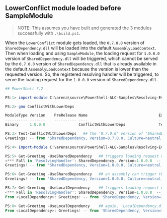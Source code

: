 ## LowerConflict module loaded before SampleModule

> NOTE: This assumes you have built and generated the 3 modules successfully with `.\build.ps1`.

When the `LowerConflict` module gets loaded, the `0.7.0.0` version of `SharedDependency.dll` will be loaded into the default `AssemblyLoadContext`.
Then when loading and using `SampleModule`, the loading request for `1.0.0.0` version of `SharedDependency.dll` will be triggered,
which cannot be served by the `0.7.0.0` version of `SharedDependency.dll` that is already available in the default `AssemblyLoadContext`
because the version is lower than the requested version.
So, the registered resolving handler will be triggered, to serve the loading request for the `1.0.0.0` version of `SharedDependency.dll`.

```powershell
## PowerShell 7.2

PS:1> import-module C:\arena\source\PowerShell-ALC-Samples\Resolving-Event-with-ALC\bin\lowerConflict\ConflictWithLowerDeps.dll

PS:2> gmo ConflictWithLowerDeps

ModuleType Version    PreRelease Name                                ExportedCommands
---------- -------    ---------- ----                                ----------------
Binary     1.0.0.0               ConflictWithLowerDeps               Test-ConflictWithLowerDeps

PS:3> Test-ConflictWithLowerDeps   ## the '0.7.0.0' version of 'SharedDependency' gets loaded in default ALC.
Greetings! -- from 'SharedDependency, Version=0.7.0.0, Culture=neutral, PublicKeyToken=null', loaded in 'Default'

PS:4> Import-Module C:\arena\source\PowerShell-ALC-Samples\Resolving-Event-with-ALC\bin\SampleModule\SampleModule.psd1

PS:5> Get-Greeting -UseSharedDependency   ## triggers loading request of 'SharedDependency' from 'Greeting.Commands.dll'.
<*** Fall in 'ResolvingHandler': SharedDependency, Version=1.0.0.0  -- Loaded! ***>
Greetings! -- from 'SharedDependency, Version=1.0.0.0, Culture=neutral, PublicKeyToken=null', loaded in 'MyCustomALC'

PS:6> Get-Greeting -UseSharedDependency   ## an assembly can trigger the loading of its reference assembly only once.
Greetings! -- from 'SharedDependency, Version=1.0.0.0, Culture=neutral, PublicKeyToken=null', loaded in 'MyCustomALC'

PS:7> Get-Greeting -UseLocalDependency    ## triggers loading request of 'SharedDependency' from 'LocalDependency.dll'.
<*** Fall in 'ResolvingHandler': SharedDependency, Version=1.0.0.0  -- Loaded! ***>
From <LocalDependency>: Greetings! -- from 'SharedDependency, Version=1.0.0.0, Culture=neutral, PublicKeyToken=null', loaded in 'MyCustomALC'

PS:8> Get-Greeting -UseLocalDependency    ## again, 'LocalDependency.dll' can trigger the loading of 'SharedDependency' only once.
From <LocalDependency>: Greetings! -- from 'SharedDependency, Version=1.0.0.0, Culture=neutral, PublicKeyToken=null', loaded in 'MyCustomALC'
```
